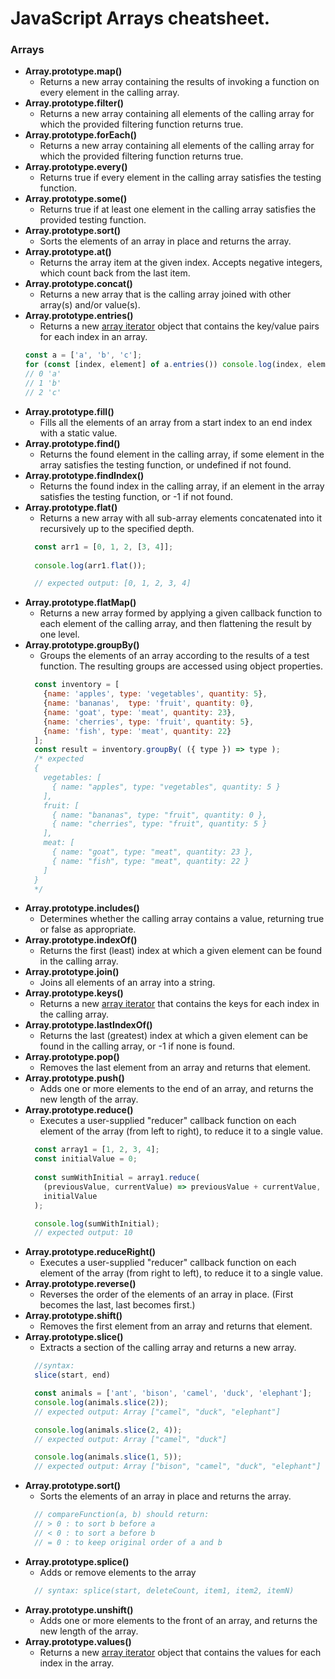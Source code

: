 # JavaScript Arrays cheatsheet.


<a id="top"></a>

### <a id="arrays"></a>Arrays

  - **Array.prototype.map()**
    - Returns a new array containing the results of invoking a function on every element in the calling array.
  - **Array.prototype.filter()**
    - Returns a new array containing all elements of the calling array for which the provided filtering function returns true.
  - **Array.prototype.forEach()**
    - Returns a new array containing all elements of the calling array for which the provided filtering function returns true.
  - **Array.prototype.every()**
    -  Returns true if every element in the calling array satisfies the testing function.
  - **Array.prototype.some()**
    - Returns true if at least one element in the calling array satisfies the provided testing function.
  - **Array.prototype.sort()**
    - Sorts the elements of an array in place and returns the array.
  - **Array.prototype.at()**
    - Returns the array item at the given index. Accepts negative integers, which count back from the last item.
  - **Array.prototype.concat()**
    - Returns a new array that is the calling array joined with other array(s) and/or value(s).
  - **Array.prototype.entries()**
    - Returns a new [array iterator](https://developer.mozilla.org/en-US/docs/Web/JavaScript/Reference/Global_Objects/Array/@@iterator) object that contains the key/value pairs for each index in an array.
    ```javascript
    const a = ['a', 'b', 'c'];
    for (const [index, element] of a.entries()) console.log(index, element);
    // 0 'a'
    // 1 'b'
    // 2 'c'
    ```
  - **Array.prototype.fill()**
    - Fills all the elements of an array from a start index to an end index with a static value.
  - **Array.prototype.find()**
    - Returns the found element in the calling array, if some element in the array satisfies the testing function, or undefined if not found.
  - **Array.prototype.findIndex()**
    - Returns the found index in the calling array, if an element in the array satisfies the testing function, or -1 if not found.
  - **Array.prototype.flat()**
    - Returns a new array with all sub-array elements concatenated into it recursively up to the specified depth. 
    ```javascript
      const arr1 = [0, 1, 2, [3, 4]];
      
      console.log(arr1.flat());

      // expected output: [0, 1, 2, 3, 4]
    ```
  - **Array.prototype.flatMap()**
    - Returns a new array formed by applying a given callback function to each element of the calling array, and then flattening the result by one level.
  - **Array.prototype.groupBy()**
    - Groups the elements of an array according to the results of a test function. The resulting groups are accessed using object properties.
    ```javascript
      const inventory = [
        {name: 'apples', type: 'vegetables', quantity: 5},
        {name: 'bananas',  type: 'fruit', quantity: 0},
        {name: 'goat', type: 'meat', quantity: 23},
        {name: 'cherries', type: 'fruit', quantity: 5},
        {name: 'fish', type: 'meat', quantity: 22}
      ];
      const result = inventory.groupBy( ({ type }) => type );
      /* expected
      { 
        vegetables: [ 
          { name: "apples", type: "vegetables", quantity: 5 } 
        ],
        fruit: [
          { name: "bananas", type: "fruit", quantity: 0 },
          { name: "cherries", type: "fruit", quantity: 5 }
        ], 
        meat: [
          { name: "goat", type: "meat", quantity: 23 },
          { name: "fish", type: "meat", quantity: 22 }
        ] 
      }
      */
    ```
  - **Array.prototype.includes()**
    - Determines whether the calling array contains a value, returning true or false as appropriate.
  - **Array.prototype.indexOf()**
    - Returns the first (least) index at which a given element can be found in the calling array.
  - **Array.prototype.join()**
    - Joins all elements of an array into a string.
  - **Array.prototype.keys()**
    - Returns a new [array iterator](https://developer.mozilla.org/en-US/docs/Web/JavaScript/Reference/Global_Objects/Array/@@iterator) that contains the keys for each index in the calling array.
  - **Array.prototype.lastIndexOf()**
    - Returns the last (greatest) index at which a given element can be found in the calling array, or -1 if none is found.
  - **Array.prototype.pop()**
    - Removes the last element from an array and returns that element.
  - **Array.prototype.push()**
    - Adds one or more elements to the end of an array, and returns the new length of the array.
  - **Array.prototype.reduce()**
    - Executes a user-supplied "reducer" callback function on each element of the array (from left to right), to reduce it to a single value.
    ```javascript
      const array1 = [1, 2, 3, 4];
      const initialValue = 0;
      
      const sumWithInitial = array1.reduce(
        (previousValue, currentValue) => previousValue + currentValue,
        initialValue
      );

      console.log(sumWithInitial);
      // expected output: 10
    ```
  - **Array.prototype.reduceRight()**
    - Executes a user-supplied "reducer" callback function on each element of the array (from right to left), to reduce it to a single value.
  - **Array.prototype.reverse()**
    - Reverses the order of the elements of an array in place. (First becomes the last, last becomes first.)
  - **Array.prototype.shift()**
    - Removes the first element from an array and returns that element.
  - **Array.prototype.slice()**
    - Extracts a section of the calling array and returns a new array.
    ```javascript
      //syntax: 
      slice(start, end)

      const animals = ['ant', 'bison', 'camel', 'duck', 'elephant'];
      console.log(animals.slice(2));
      // expected output: Array ["camel", "duck", "elephant"]

      console.log(animals.slice(2, 4));
      // expected output: Array ["camel", "duck"]

      console.log(animals.slice(1, 5));
      // expected output: Array ["bison", "camel", "duck", "elephant"]
    ```
  - **Array.prototype.sort()**
    - Sorts the elements of an array in place and returns the array.
    ```javascript
      // compareFunction(a, b) should return:
      // > 0 : to sort b before a
      // < 0 : to sort a before b
      // = 0 : to keep original order of a and b
    ```
  - **Array.prototype.splice()**
    - Adds or remove elements to the array
    ```javascript
      // syntax: splice(start, deleteCount, item1, item2, itemN)
    ```
  - **Array.prototype.unshift()**
    - Adds one or more elements to the front of an array, and returns the new length of the array.
  - **Array.prototype.values()**
    - Returns a new [array iterator](https://developer.mozilla.org/en-US/docs/Web/JavaScript/Reference/Global_Objects/Array/@@iterator) object that contains the values for each index in the array.


  
